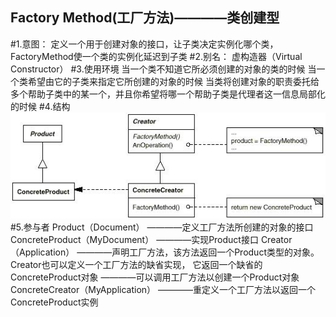 Factory Method(工厂方法)————类创建型
------------------------------------
#1.意图：
定义一个用于创建对象的接口，让子类决定实例化哪个类，FactoryMethod使一个类的实例化延迟到子类
#2.别名：
虚构造器（Virtual Constructor）
#3.使用环境
当一个类不知道它所必须创建的对象的类的时候
    当一个类希望由它的子类来指定它所创建的对象的时候
    当类将创建对象的职责委托给多个帮助子类中的某一个，并且你希望将哪一个帮助子类是代理者这一信息局部化的时候
#4.结构
![github](https://github.com/IceDcap/Gof-DesignPatterns/blob/master/uml/Factory.JPG "Factory")
#5.参与者
    Product（Document）
        ————定义工厂方法所创建的对象的接口
    ConcreteProduct（MyDocument）
        ————实现Product接口
    Creator（Application）
        ————声明工厂方法，该方法返回一个Product类型的对象。Creator也可以定义一个工厂方法的缺省实现，
            它返回一个缺省的ConcreteProduct对象
        ————可以调用工厂方法以创建一个Product对象
    ConcreteCreator（MyApplication）
        ————重定义一个工厂方法以返回一个ConcreteProduct实例